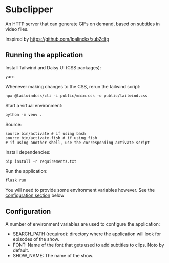 # Subclipper

An HTTP server that can generate GIFs on demand, based on subtitles in video files.

Inspired by https://github.com/lpalinckx/sub2clip

## Running the application

Install Tailwind and Daisy UI (CSS packages):
```
yarn
```

Whenever making changes to the CSS, rerun the tailwind script:
```
npx @tailwindcss/cli -i public/main.css -o public/tailwind.css
```

Start a virtual environment:
```
python -m venv .
```

Source:
```
source bin/activate # if using bash
source bin/activate.fish # if using fish
# if using another shell, use the corresponding activate script
```

Install dependencies:
```
pip install -r requirements.txt
```

Run the application:
```
flask run
```
You will need to provide some environment variables however. See the [configuration section](#configuration) below


## Configuration
A number of environment variables are used to configure the application:

- SEARCH_PATH (required): directory where the application will look for episodes of the show.
- FONT: Name of the font that gets used to add subtitles to clips. Noto by default.
- SHOW_NAME: The name of the show.
